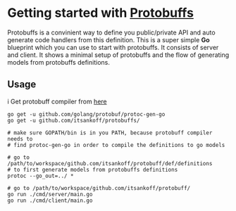 # Getting started with [Protobuffs](https://developers.google.com/protocol-buffers/)

Protobuffs is a convinient way to define you public/private API and auto
generate code handlers from this definition. This is a super simple **Go**
blueprint which you can use to start with protobuffs. It consists of server
and client. It shows a minimal setup of protobuffs and the flow of generating
models from protobuffs definitions.


## Usage
i
Get protobuff compiler from [here](https://github.com/google/protobuf/releases)

```
go get -u github.com/golang/protobuf/protoc-gen-go
go get -u github.com/itsankoff/protobuffs/

# make sure GOPATH/bin is in you PATH, because protobuff compiler needs to
# find protoc-gen-go in order to compile the definitions to go models

# go to /path/to/workspace/github.com/itsankoff/protobuff/def/definitions
# to first generate models from protobuffs definitions
protoc --go_out=../ *

# go to /path/to/workspace/github.com/itsankoff/protobuff/
go run ./cmd/server/main.go
go run ./cmd/client/main.go
```
